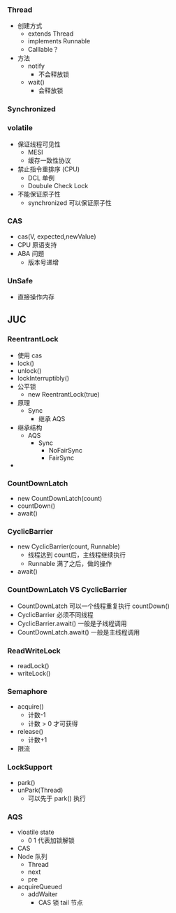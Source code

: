### Thread
- 创建方式
	- extends Thread
	- implements Runnable
	- Calllable？
- 方法
	- notify
		- 不会释放锁
	- wait()
		- 会释放锁
### Synchronized
### volatile
- 保证线程可见性
	- MESI
	- 缓存一致性协议
- 禁止指令重排序 (CPU)
	- DCL 单例
	- Doubule Check Lock
- 不能保证原子性
	- synchronized 可以保证原子性

### CAS
- cas(V, expected,newValue)
- CPU 原语支持
- ABA 问题
	- 版本号递增

### UnSafe
- 直接操作内存

## JUC
### ReentrantLock
- 使用 cas
- lock()
- unlock()
- lockInterruptibly()
- 公平锁
	- new ReentrantLock(true)
- 原理
	- Sync
		- 继承 AQS
- 继承结构
	- AQS
		- Sync
			- NoFairSync
			- FairSync
- 

### CountDownLatch
- new CountDownLatch(count)
- countDown()
- await()

### CyclicBarrier
- new CyclicBarrier(count, Runnable)
	- 线程达到 count后，主线程继续执行
	- Runnable  满了之后，做的操作
- await()

### CountDownLatch VS CyclicBarrier 
- CountDownLatch 可以一个线程重复执行 countDown()
- CyclicBarrier 必须不同线程
- CyclicBarrier.await() 一般是子线程调用
- CountDownLatch.await() 一般是主线程调用

### ReadWriteLock
- readLock()
- writeLock()

### Semaphore
- acquire()
	- 计数-1
	- 计数 > 0 才可获得
- release()
	- 计数+1
- 限流

### LockSupport
- park()
- unPark(Thread)
	- 可以先于 park() 执行

### AQS
- vloatile state 
	- 0 1 代表加锁解锁
- CAS
- Node 队列
	- Thread
	- next
	- pre
- acquireQueued
	- addWaiter
		- CAS 锁 tail 节点
###